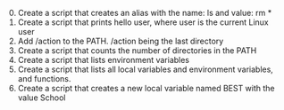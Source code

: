 0. Create a script that creates an alias with the name: ls and value: rm *
1. Create a script that prints hello user, where user is the current Linux user
2. Add /action to the PATH. /action being the last directory
3. Create a script that counts the number of directories in the PATH
4. Create a script that lists environment variables
5. Create a script that lists all local variables and environment variables, and functions.
6. Create a script that creates a new local variable named BEST with the value School
